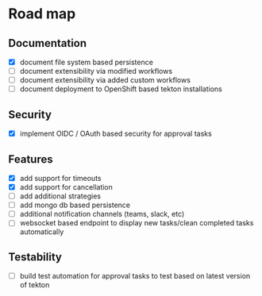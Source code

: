 # Road map

## Documentation

- [x] document file system based persistence
- [ ] document extensibility via modified workflows
- [ ] document extensibility via added custom workflows
- [ ] document deployment to OpenShift based tekton installations

## Security

- [x] implement OIDC / OAuth based security for approval tasks

## Features

- [x] add support for timeouts
- [x] add support for cancellation
- [ ] add additional strategies
- [ ] add mongo db based persistence
- [ ] additional notification channels (teams, slack, etc)
- [ ] websocket based endpoint to display new tasks/clean completed tasks automatically

## Testability

- [ ] build test automation for approval tasks to test based on latest version of tekton
